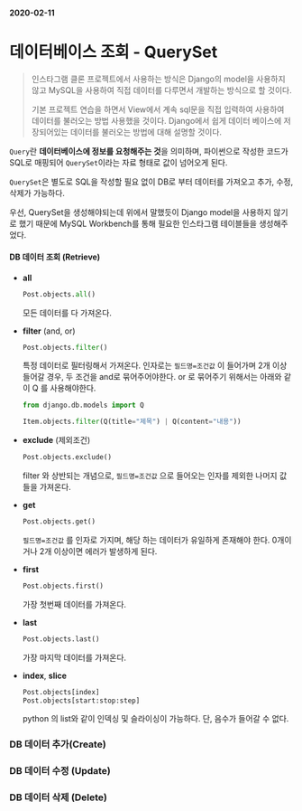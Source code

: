 #### 2020-02-11

# 데이터베이스 조회 - QuerySet

> 인스타그램 클론 프로젝트에서 사용하는 방식은 Django의 model을 사용하지 않고 MySQL을 사용하여 직접 데이터를 다루면서 개발하는 방식으로 할 것이다.
>
> 기본 프로젝트 연습을 하면서 View에서 계속 sql문을 직접 입력하여 사용하여 데이터를 불러오는 방법 사용했을 것이다. Django에서 쉽게 데이터 베이스에 저장되어있는 데이터를 불러오는 방법에 대해 설명할 것이다.

`Query`란 **데이터베이스에 정보를 요청해주는 것**을 의미하며, 파이썬으로 작성한 코드가 SQL로 매핑되어 `QuerySet`이라는 자료 형태로 값이 넘어오게 된다.  

`QuerySet`은 별도로 SQL을 작성할 필요 없이 DB로 부터 데이터를 가져오고 추가, 수정, 삭제가 가능하다.

우선, QuerySet을 생성해야되는데 위에서 말했듯이 Django model을 사용하지 않기로 했기 때문에 MySQL Workbench를 통해 필요한 인스타그램 테이블들을  생성해주었다.

#### DB 데이터 조회 (Retrieve)

- **all**

  ```python
  Post.objects.all()
  ```

  모든 데이터를 다 가져온다.

- **filter** (and, or)

  ```python
  Post.objects.filter()
  ```

  특정 데이터로 필터링해서 가져온다. 인자로는 `필드명=조건값` 이 들어가며 2개 이상 들어갈 경우, 두 조건을 and로 묶어주어야한다. or 로 묶어주기 위해서는 아래와 같이 Q 를 사용해야한다.

  ```python
  from django.db.models import Q
  
  Item.objects.filter(Q(title="제목") | Q(content="내용"))
  ```

- **exclude** (제외조건)

  ```python
  Post.objects.exclude()
  ```

  filter 와 상반되는 개념으로, `필드명=조건값` 으로 들어오는 인자를 제외한 나머지 값들을 가져온다.

- **get**

  ```python
  Post.objects.get()
  ```

  `필드명=조건값` 를 인자로 가지며, 해당 하는 데이터가 유일하게 존재해야 한다. 0개이거나 2개 이상이면 에러가 발생하게 된다.

- **first**

  ```python
  Post.objects.first()
  ```

  가장 첫번째 데이터를 가져온다.

- **last**

  ```python
  Post.objects.last()
  ```

  가장 마지막 데이터를 가져온다.

- **index**, **slice**

  ```python
  Post.objects[index]
  Post.objects[start:stop:step]
  ```

  python 의 list와 같이 인덱싱 및 슬라이싱이 가능하다. 단, 음수가 들어갈 수 없다.



### DB 데이터 추가(Create)



### DB 데이터 수정 (Update)



### DB 데이터 삭제 (Delete)

